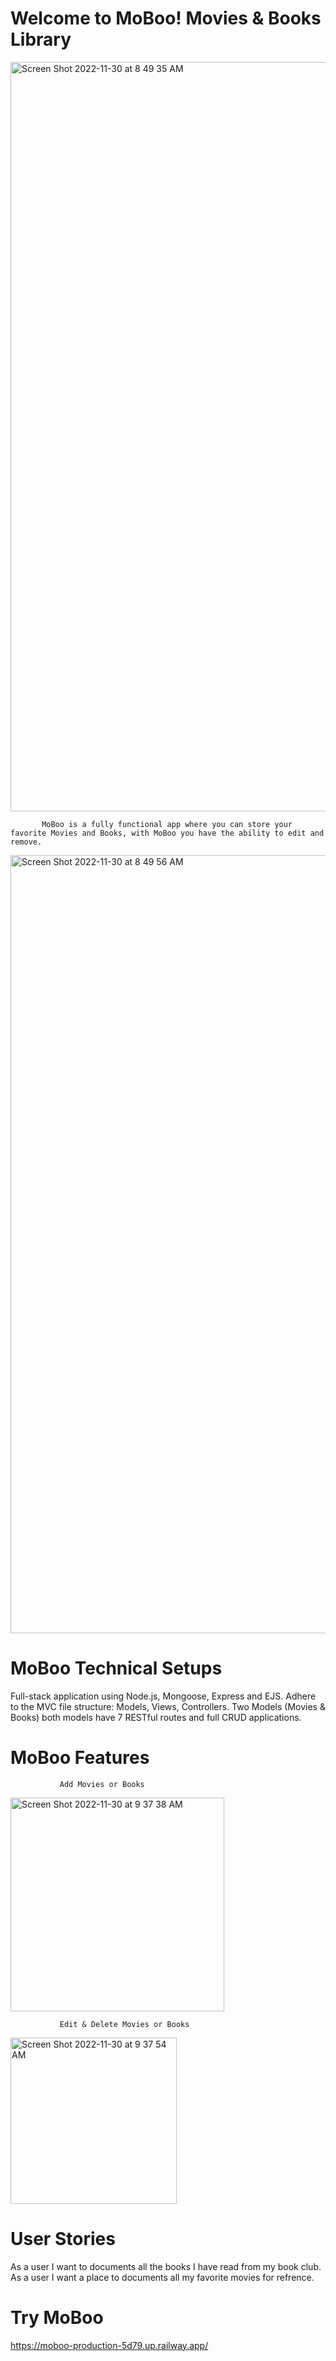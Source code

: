 # Welcome to MoBoo! Movies & Books Library

<img width="1199" alt="Screen Shot 2022-11-30 at 8 49 35 AM" src="https://user-images.githubusercontent.com/117474127/204835848-8f1bce9f-a07a-4de5-862a-5752bdc1081e.png">


           MoBoo is a fully functional app where you can store your favorite Movies and Books, with MoBoo you have the ability to edit and remove.


<img width="1245" alt="Screen Shot 2022-11-30 at 8 49 56 AM" src="https://user-images.githubusercontent.com/117474127/204838844-10f9e48c-3b5d-4f37-8923-e7b761fae798.png">



# MoBoo Technical Setups 
Full-stack application using Node.js, Mongoose, Express and EJS.
Adhere to the MVC file structure: Models, Views, Controllers.
Two Models (Movies & Books) both models have 7 RESTful routes and full CRUD applications.


# MoBoo Features



               Add Movies or Books
  
 
<img width="342" alt="Screen Shot 2022-11-30 at 9 37 38 AM" src="https://user-images.githubusercontent.com/117474127/204841386-0f7f60ac-637e-41f0-a2e0-b971134dcc79.png">



               Edit & Delete Movies or Books
 
 
 
 
 <img width="266" alt="Screen Shot 2022-11-30 at 9 37 54 AM" src="https://user-images.githubusercontent.com/117474127/204841586-0ad79b98-e265-4af5-a747-de19f04b6601.png">
 

# User Stories

As a user I want to documents all the books I have read from my book club.
As a user I want a place to documents all my favorite movies for refrence.


# Try MoBoo 

https://moboo-production-5d79.up.railway.app/
 
